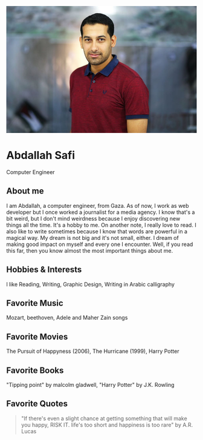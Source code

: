 ![My Image](Profile.jpg)


# Abdallah Safi
Computer Engineer

## About me
I am Abdallah, a computer engineer, from Gaza. As of now, I work as web developer but I once worked  a journalist for a media agency.
I know that's a bit weird, but I don't mind weirdness because I enjoy discovering new things all the time. It's a hobby to me. On another note, I really love to read.  I also like to write sometimes because I know that words are powerful in a magical way. My dream is not big and it's not small, either. I dream of making good impact on myself and every one I encounter. Well, if you read this far, then you know almost the most important things about me.

## Hobbies & Interests
l like Reading, Writing, Graphic Design, Writing in Arabic calligraphy

## Favorite Music
Mozart, beethoven, Adele and Maher Zain songs

## Favorite Movies
The Pursuit of Happyness (2006), The Hurricane (1999), Harry Potter

## Favorite Books
"Tipping point" by malcolm gladwell, "Harry Potter" by J.K. Rowling

## Favorite Quotes
>"If there's even a slight chance at getting something that will make you happy, RISK IT.
life's too short and happiness is too rare"
>by A.R. Lucas

